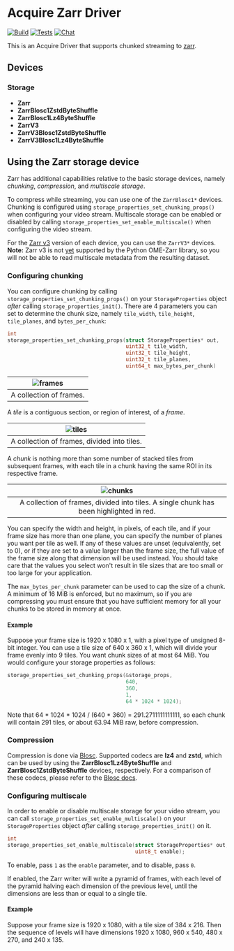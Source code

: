 # Acquire Zarr Driver

[![Build](https://github.com/acquire-project/acquire-driver-zarr/actions/workflows/build.yml/badge.svg)](https://github.com/acquire-project/acquire-driver-zarr/actions/workflows/build.yml)
[![Tests](https://github.com/acquire-project/acquire-driver-zarr/actions/workflows/test_pr.yml/badge.svg)](https://github.com/acquire-project/acquire-driver-zarr/actions/workflows/test_pr.yml)
[![Chat](https://img.shields.io/badge/zulip-join_chat-brightgreen.svg)](https://acquire-imaging.zulipchat.com/)

This is an Acquire Driver that supports chunked streaming to [zarr][].

## Devices

### Storage

- **Zarr**
- **ZarrBlosc1ZstdByteShuffle**
- **ZarrBlosc1Lz4ByteShuffle**
- **ZarrV3**
- **ZarrV3Blosc1ZstdByteShuffle**
- **ZarrV3Blosc1Lz4ByteShuffle**

## Using the Zarr storage device

Zarr has additional capabilities relative to the basic storage devices, namely _chunking_, _compression_, and
_multiscale storage_.

To compress while streaming, you can use one of the `ZarrBlosc1*` devices.
Chunking is configured using `storage_properties_set_chunking_props()` when configuring your video stream.
Multiscale storage can be enabled or disabled by calling `storage_properties_set_enable_multiscale()` when configuring
the video stream.

For the [Zarr v3] version of each device, you can use the `ZarrV3*` devices.
**Note:** Zarr v3 is not [yet](https://github.com/ome/ngff/pull/206) supported by the Python OME-Zarr library, so you
will not be able to read multiscale metadata from the resulting dataset.

### Configuring chunking

You can configure chunking by calling `storage_properties_set_chunking_props()` on your `StorageProperties` object
_after_ calling `storage_properties_init()`.
There are 4 parameters you can set to determine the chunk size, namely `tile_width`, `tile_height`, `tile_planes`,
and `bytes_per_chunk`:

```c
int
storage_properties_set_chunking_props(struct StorageProperties* out,
                                      uint32_t tile_width,
                                      uint32_t tile_height,
                                      uint32_t tile_planes,
                                      uint64_t max_bytes_per_chunk)
```

| ![frames](https://github.com/aliddell/acquire-driver-zarr/assets/844464/3510d468-4751-4fa0-b2bf-0e29a5f3ea1c) |
|:-------------------------------------------------------------------------------------------------------------:|
|                                            A collection of frames.                                            |

A _tile_ is a contiguous section, or region of interest, of a _frame_.

| ![tiles](https://github.com/aliddell/acquire-driver-zarr/assets/844464/f8d16139-e0ac-44db-855f-2f5ef305c98b) |
|:------------------------------------------------------------------------------------------------------------:|
|                                 A collection of frames, divided into tiles.                                  |

A _chunk_ is nothing more than some number of stacked tiles from subsequent frames, with each tile in a chunk having
the same ROI in its respective frame.

| ![chunks](https://github.com/aliddell/acquire-driver-zarr/assets/844464/653e4d82-363e-4e04-9a42-927b052fb6e7) |
|:-------------------------------------------------------------------------------------------------------------:|
|            A collection of frames, divided into tiles. A single chunk has been highlighted in red.            |

You can specify the width and height, in pixels, of each tile, and if your frame size has more than one plane, you can
specify the number of planes you want per tile as well.
If any of these values are unset (equivalently, set to 0), or if they are set to a value larger than the frame size,
the full value of the frame size along that dimension will be used instead.
You should take care that the values you select won't result in tile sizes that are too small or too large for your
application.

The `max_bytes_per_chunk` parameter can be used to cap the size of a chunk.
A minimum of 16 MiB is enforced, but no maximum, so if you are compressing you must ensure that you have sufficient
memory for all your chunks to be stored in memory at once.

#### Example

Suppose your frame size is 1920 x 1080 x 1, with a pixel type of unsigned 8-bit integer.
You can use a tile size of 640 x 360 x 1, which will divide your frame evenly into 9 tiles.
You want chunk sizes of at most 64 MiB.
You would configure your storage properties as follows:

```c
storage_properties_set_chunking_props(&storage_props,
                                      640,
                                      360,
                                      1,
                                      64 * 1024 * 1024);
```

Note that 64 * 1024 * 1024 / (640 * 360) = 291.2711111111111, so each chunk will contain 291 tiles, or about 63.94 MiB
raw, before compression.

### Compression

Compression is done via [Blosc][].
Supported codecs are **lz4** and **zstd**, which can be used by using the **ZarrBlosc1Lz4ByteShuffle** and
**ZarrBlosc1ZstdByteShuffle** devices, respectively.
For a comparison of these codecs, please refer to the [Blosc docs][].

### Configuring multiscale

In order to enable or disable multiscale storage for your video stream, you can call
`storage_properties_set_enable_multiscale()` on your `StorageProperties` object _after_ calling
`storage_properties_init()` on it.

```c
int
storage_properties_set_enable_multiscale(struct StorageProperties* out,
                                         uint8_t enable);
```

To enable, pass `1` as the `enable` parameter, and to disable, pass `0`.

If enabled, the Zarr writer will write a pyramid of frames, with each level of the pyramid halving each dimension of
the previous level, until the dimensions are less than or equal to a single tile.

#### Example

Suppose your frame size is 1920 x 1080, with a tile size of 384 x 216.
Then the sequence of levels will have dimensions 1920 x 1080, 960 x 540, 480 x 270, and 240 x 135.

[zarr]: https://zarr.readthedocs.io/en/stable/spec/v2.html

[Blosc]: https://github.com/Blosc/c-blosc

[Blosc docs]: https://www.blosc.org/

[Zarr v3]: https://zarr-specs.readthedocs.io/en/latest/v3/core/v3.0.html